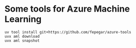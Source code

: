 # Some tools for Azure Machine Learning

```shell
uv tool install git+https://github.com/fepegar/azure-tools
uvx aml download
uvx aml snapshot
```
